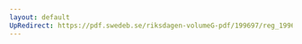 ```yaml
---
layout: default
UpRedirect: https://pdf.swedeb.se/riksdagen-volumeG-pdf/199697/reg_199697/reg_199697_0345.pdf
---
```

